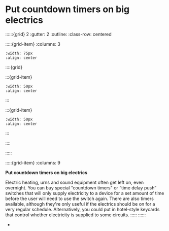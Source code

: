 # Put countdown timers on big electrics
 
::::::{grid} 2
:gutter: 2
:outline: 
:class-row: centered

:::::{grid-item}
:columns: 3
```{image} /images/card-game/step-icons/step_2.svg
:width: 75px
:align: center
```


::::{grid}

:::{grid-item}

```{image} /images/card-game/carbon-icons/carbon_3.svg
:width: 50px
:align: center
```
:::

:::{grid-item}
```{image} /images/card-game/cost-icons/cost_2.svg
:width: 50px
:align: center
```
:::

::::

:::::

:::::{grid-item}
:columns: 9

**Put countdown timers on big electrics**

Electric heating, urns and sound equipment often get left on, even overnight. You can buy special “countdown timers" or  “time delay push” switches that will only supply electricity to a device for a set amount of time before the user will need to use the switch again.   There are also timers available, although they're only useful if the electrics should be on for a very regular schedule.   Alternatively, you could put in hotel-style keycards that control whether electricity is supplied to some circuits.
:::::
::::::

- [](timeswitches-and-countdowns)

 